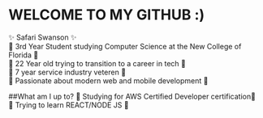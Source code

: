 # WELCOME TO MY GITHUB :) 
:sparkles: Safari Swanson :sparkles: <br>
 :sunflower: 3rd Year Student studying Computer Science at the New College of Florida :sunflower: <br>
 :sunflower: 22 Year old trying to transition to a career in tech :sunflower: <br>
 :sunflower: 7 year service industry veteren :sunflower: <br>
 :sunflower: Passionate about modern web and mobile development :sunflower: <br>

##What am I up to?
:cherry_blossom: Studying for AWS Certified Developer certification:cherry_blossom: <br>
:cherry_blossom: Trying to learn REACT/NODE JS :cherry_blossom: <br>
